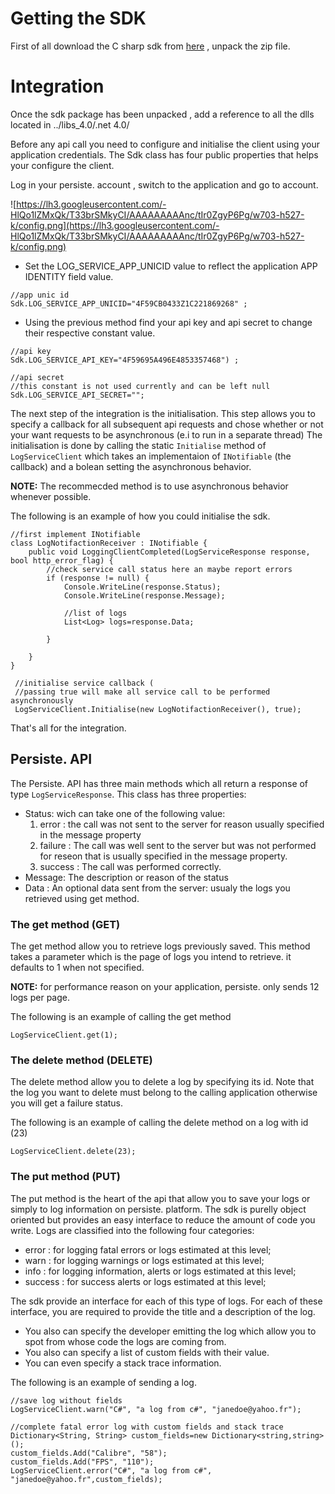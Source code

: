 # Getting the SDK #

First of all download the C sharp sdk from [here](http://persiste-dot-sdks.googlecode.com/files/csharp_v0.1.zip) , unpack the zip file.

# Integration #

Once the sdk package has been unpacked , add a reference to all the dlls located in ../libs\_4.0/.net 4.0/


Before any api call you need to configure and initialise the client using your application credentials.
The Sdk class has four public properties that helps your configure the client.

Log in your persiste. account , switch to the application and go to account.

![https://lh3.googleusercontent.com/-HlQo1lZMxQk/T33brSMkyCI/AAAAAAAAAnc/tIr0ZgyP6Pg/w703-h527-k/config.png](https://lh3.googleusercontent.com/-HlQo1lZMxQk/T33brSMkyCI/AAAAAAAAAnc/tIr0ZgyP6Pg/w703-h527-k/config.png)

  * Set the LOG\_SERVICE\_APP\_UNICID value to reflect the application APP IDENTITY field value.
```
//app unic id
Sdk.LOG_SERVICE_APP_UNICID="4F59CB0433Z1C221869268" ;
```

  * Using the previous method find your api key and api secret to change their respective constant value.
```
//api key
Sdk.LOG_SERVICE_API_KEY="4F59695A496E4853357468") ;

//api secret
//this constant is not used currently and can be left null
Sdk.LOG_SERVICE_API_SECRET="";

```

The next step of the integration is the initialisation. This step allows you to specify a callback for all subsequent api requests and
chose whether or not your want requests to be asynchronous (e.i to run in a separate thread)
The initialisation is done by calling the static `Initialise` method of `LogServiceClient` which takes an implementaion of `INotifiable` (the callback)
and a bolean setting the asynchronous behavior.

**NOTE:** The recommecded method is to use asynchronous behavior whenever possible.

The following is an example of how you could initialise the sdk.
```
//first implement INotifiable
class LogNotifactionReceiver : INotifiable {
	public void LoggingClientCompleted(LogServiceResponse response, bool http_error_flag) {
		//check service call status here an maybe report errors
		if (response != null) { 
			Console.WriteLine(response.Status);
			Console.WriteLine(response.Message);  

			//list of logs
			List<Log> logs=response.Data;

		}

	}
}

 //initialise service callback (
 //passing true will make all service call to be performed asynchronously
 LogServiceClient.Initialise(new LogNotifactionReceiver(), true);

```

That's all for the integration.

## Persiste. API ##

The Persiste. API has three main methods which all return a response of type `LogServiceResponse`. This class has three properties:
  * Status: wich can take one of the following value:
    1. error : the call was not sent to the server for reason usually specified in the message property
    1. failure : The call was well sent to the server but was not performed for reseon that is usually specified in the message property.
    1. success : The call was performed correctly.
  * Message: The description or reason of the status
  * Data : An optional data sent from the server: usualy the logs you retrieved using get method.
### The get method (GET) ###
The get method allow you to retrieve logs previously saved.
This method takes a parameter which is the page of logs you intend to retrieve. it defaults to 1 when not specified.

**NOTE:** for performance reason on your application, persiste. only sends 12 logs per page.

The following is an example of calling the get method
```
LogServiceClient.get(1);
```

### The delete method (DELETE) ###
The delete method allow you to delete a log by specifying its id.
Note that the log you want to delete must belong to the calling application otherwise you will get a failure status.

The following is an example of calling the delete method on a log with id (23)
```
LogServiceClient.delete(23);
```

### The put method (PUT) ###
The put method is the heart of the api that allow you to save your logs or simply to log information on persiste. platform.
The sdk is purelly object oriented but provides an easy interface to reduce the amount of code you write.
Logs are classified into the following four categories:
  * error : for logging fatal errors or logs estimated at this level;
  * warn : for logging warnings or logs estimated at this level;
  * info : for logging information, alerts or logs estimated at this level;
  * success : for success alerts or logs estimated at this level;

The sdk provide an interface for each of this type of logs.
For each of these interface, you are required to provide the title and a description of the log.
  * You also can specify the developer emitting the log which allow you to spot from whose code the logs are coming from.
  * You also can specify a list of custom fields with their  value.
  * You can even specify a stack trace information.

The following is an example of sending a log.
```
//save log without fields
LogServiceClient.warn("C#", "a log from c#", "janedoe@yahoo.fr");
		
//complete fatal error log with custom fields and stack trace
Dictionary<String, String> custom_fields=new Dictionary<string,string>();
custom_fields.Add("Calibre", "58");
custom_fields.Add("FPS", "110");
LogServiceClient.error("C#", "a log from c#", "janedoe@yahoo.fr",custom_fields);
			
```